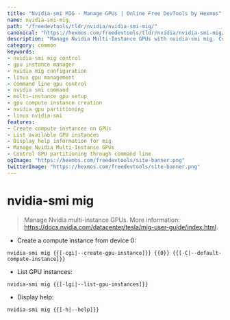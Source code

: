 ```yaml
---
title: "Nvidia-smi MIG - Manage GPUs | Online Free DevTools by Hexmos"
name: nvidia-smi-mig
path: "/freedevtools/tldr/nvidia/nvidia-smi-mig/"
canonical: "https://hexmos.com/freedevtools/tldr/nvidia/nvidia-smi-mig/"
description: "Manage Nvidia Multi-Instance GPUs with nvidia-smi mig. Control GPU instances and create compute instances using the command line. Free online tool, no registration required."
category: common
keywords:
- nvidia-smi mig control
- gpu instance manager
- nvidia mig configuration
- linux gpu management
- command line gpu control
- nvidia smi command
- multi-instance gpu setup
- gpu compute instance creation
- nvidia gpu partitioning
- linux nvidia-smi
features:
- Create compute instances on GPUs
- List available GPU instances
- Display help information for mig
- Manage Nvidia Multi-Instance GPUs
- Control GPU partitioning through command line
ogImage: "https://hexmos.com/freedevtools/site-banner.png"
twitterImage: "https://hexmos.com/freedevtools/site-banner.png"
---
```


# nvidia-smi mig

> Manage Nvidia multi-instance GPUs.
> More information: <https://docs.nvidia.com/datacenter/tesla/mig-user-guide/index.html>.

- Create a compute instance from device 0:

`nvidia-smi mig {{[-cgi|--create-gpu-instance]}} {{0}} {{[-C|--default-compute-instance]}}`

- List GPU instances:

`nvidia-smi mig {{[-lgi|--list-gpu-instances]}}`

- Display help:

`nvidia-smi mig {{[-h|--help]}}`
